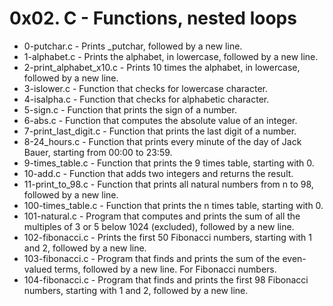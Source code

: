 # 0x02. C - Functions, nested loops

* 0-putchar.c - Prints _putchar, followed by a new line.
* 1-alphabet.c - Prints the alphabet, in lowercase, followed by a new line.
* 2-print_alphabet_x10.c - Prints 10 times the alphabet, in lowercase, followed by a new line.
* 3-islower.c - Function that checks for lowercase character.
* 4-isalpha.c - Function that checks for alphabetic character.
* 5-sign.c - Function that prints the sign of a number.
* 6-abs.c - Function that computes the absolute value of an integer.
* 7-print_last_digit.c - Function that prints the last digit of a number.
* 8-24_hours.c - Function that prints every minute of the day of Jack Bauer, starting from 00:00 to 23:59.
* 9-times_table.c - Function that prints the 9 times table, starting with 0.
* 10-add.c - Function that adds two integers and returns the result.
* 11-print_to_98.c - Function that prints all natural numbers from n to 98, followed by a new line.
* 100-times_table.c - Function that prints the n times table, starting with 0.
* 101-natural.c - Program that computes and prints the sum of all the multiples of 3 or 5 below 1024 (excluded), followed by a new line.
* 102-fibonacci.c - Prints the first 50 Fibonacci numbers, starting with 1 and 2, followed by a new line.
* 103-fibonacci.c - Program that finds and prints the sum of the even-valued terms, followed by a new line. For Fibonacci numbers.
* 104-fibonacci.c - Program that finds and prints the first 98 Fibonacci numbers, starting with 1 and 2, followed by a new line.
